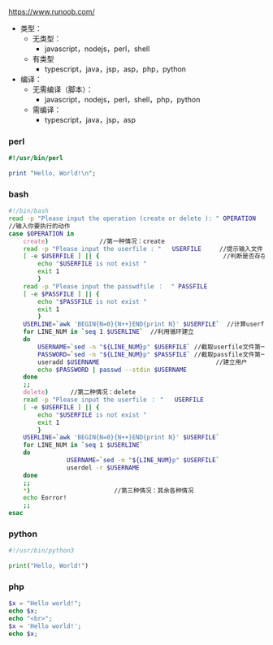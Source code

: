 
https://www.runoob.com/
- 类型：
    - 无类型：
      - javascript，nodejs，perl，shell
    - 有类型
      - typescript，java，jsp，asp，php，python
- 编译：
    - 无需编译（脚本）：
      - javascript，nodejs，perl，shell，php，python
    - 需编译：
      - typescript，java，jsp，asp

### perl
```perl
#!/usr/bin/perl 
 
print "Hello, World!\n";
```

### bash
```bash
#!/bin/bash
read -p "Please input the operation (create or delete ): " OPERATION   
//输入你要执行的动作
case $OPERATION in
    create)              //第一种情况：create
    read -p "Please input the userfile : "   USERFILE     //提示输入文件
    [ -e $USERFILE ] || {                                  //判断是否存在
        echo "$USERFILE is not exist "
        exit 1
        }
    read -p "Please input the passwdfile ：  " PASSFILE
    [ -e $PASSFILE ] || {
        echo "$PASSFILE is not exist "
        exit 1
        }
    USERLINE=`awk 'BEGIN{N=0}{N++}END{print N}' $USERFILE`  //计算userfile文件行数
    for LINE_NUM in `seq 1 $USERLINE`  //利用循环建立
    do
        USERNAME=`sed -n "${LINE_NUM}p" $USERFILE` //截取userfile文件第一行内容
        PASSWORD=`sed -n "${LINE_NUM}p" $PASSFILE` //截取passfile文件第一行内容
        useradd $USERNAME                                //建立用户
        echo $PASSWORD | passwd --stdin $USERNAME
    done
    ;;
    delete)      //第二种情况：delete
    read -p "Please input the userfile ： "   USERFILE
    [ -e $USERFILE ] || {
        echo "$USERFILE is not exist "
        exit 1
        }
    USERLINE=`awk 'BEGIN{N=0}{N++}END{print N}' $USERFILE`
    for LINE_NUM in `seq 1 $USERLINE`
    do
                USERNAME=`sed -n "${LINE_NUM}p" $USERFILE`
                userdel -r $USERNAME
    done
    ;;
    *)                       //第三种情况：其余各种情况
    echo Eorror!
    ;;
esac
```

### python
```python
#!/usr/bin/python3
 
print("Hello, World!")
```

### php
```php
$x = "Hello world!";
echo $x;
echo "<br>"; 
$x = 'Hello world!';
echo $x;
```